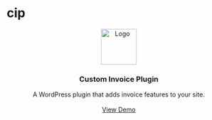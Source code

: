 # cip
<p align="center">
  <img src="https://image.flaticon.com/icons/png/512/951/951764.png" alt="Logo" width="80" height="80">

  <h3 align="center">Custom Invoice Plugin</h3>

  <p align="center">
    A WordPress plugin that adds invoice features to your site.
    <br />
    <br />
    <a href="http://exam.renstanforth.com/">View Demo</a>
  </p>
</p>